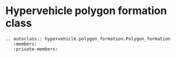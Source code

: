 # Hypervehicle polygon formation class

```{eval-rst}
.. autoclass:: hypervehicle.polygon_formation.Polygon_formation
   :members:
   :private-members:
```